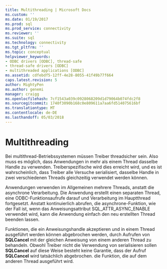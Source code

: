 ```yaml
---
title: Multithreading | Microsoft Docs
ms.custom: ''
ms.date: 01/19/2017
ms.prod: sql
ms.prod_service: connectivity
ms.reviewer: ''
ms.suite: sql
ms.technology: connectivity
ms.tgt_pltfrm: ''
ms.topic: conceptual
helpviewer_keywords:
- ODBC drivers [ODBC], thread-safe
- thread-safe drivers [ODBC]
- multithreaded applications [ODBC]
ms.assetid: cdfebdf5-12ff-4e28-8055-41f49b77f664
caps.latest.revision: 5
author: MightyPen
ms.author: genemi
manager: craigg
ms.openlocfilehash: 7cf1543a039c0928068209d1d79064b074fdc2f8
ms.sourcegitcommit: 1740f3090b168c0e809611a7aa6fd514075616bf
ms.translationtype: MT
ms.contentlocale: de-DE
ms.lasthandoff: 05/03/2018
---
```

# <a name="multithreading"></a>Multithreading
Bei multithread-Betriebssystemen müssen Treiber threadsicher sein. Also muss es möglich, dass Anwendungen in mehr als einem Thread dasselbe Handle zu verwenden. Treiberspezifische wird dies erreicht wird, und es ist wahrscheinlich, dass Treiber alle Versuche serialisiert, dasselbe Handle in zwei verschiedenen Threads gleichzeitig verwendet werden können.  
  
 Anwendungen verwenden im Allgemeinen mehrere Threads, anstatt die asynchrone Verarbeitung. Die Anwendung erstellt einen separaten Thread, eine ODBC-Funktionsaufrufe darauf und Verarbeitung im Hauptthread fortgesetzt. Anstatt kontinuierlich abrufen, die asynchrone-Funktion, wie der Fall ist, wenn das Anweisungsattribut SQL_ATTR_ASYNC_ENABLE verwendet wird, kann die Anwendung einfach den neu erstellten Thread beenden lassen.  
  
 Funktionen, die ein Anweisungshandle akzeptieren und in einem Thread ausgeführt werden können abgebrochen werden, durch Aufrufen von **SQLCancel** mit der gleichen Anweisung von einem anderen Thread zu behandeln. Obwohl Treiber nicht die Verwendung von serialisieren sollen **SQLCancel** auf diese Weise besteht keine Garantie, dass der Aufruf **SQLCancel** wird tatsächlich abgebrochen. die Funktion, die auf dem anderen Thread ausgeführt wird.
